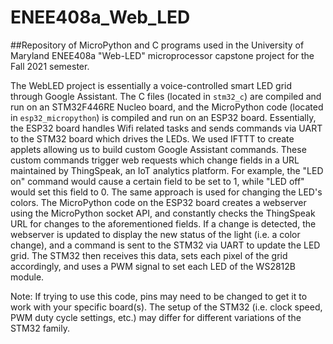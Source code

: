 # ENEE408a_Web_LED
##Repository of MicroPython and C programs used in the University of Maryland ENEE408a "Web-LED" microprocessor capstone project for the Fall 2021 semester.

The WebLED project is essentially a voice-controlled smart LED grid through Google Assistant. The C files (located in `stm32_c`) are compiled and run on an STM32F446RE Nucleo board, and the MicroPython code (located in `esp32_micropython`) is compiled and run on an ESP32 board. Essentially, the ESP32 board handles Wifi related tasks and sends commands via UART to the STM32 board which drives the LEDs. We used IFTTT to create applets allowing us to build custom Google Assistant commands. These custom commands trigger web requests which change fields in a URL maintained by ThingSpeak, an IoT analytics platform. For example, the "LED on" command would cause a certain field to be set to 1, while "LED off" would set this field to 0. The same approach is used for changing the LED's colors. The MicroPython code on the ESP32 board creates a webserver using the MicroPython socket API, and constantly checks the ThingSpeak URL for changes to the aforementioned fields. If a change is detected, the webserver is updated to display the new status of the light (i.e. a color change), and a command is sent to the STM32 via UART to update the LED grid. The STM32 then receives this data, sets each pixel of the grid accordingly, and uses a PWM signal to set each LED of the WS2812B module. 

Note: If trying to use this code, pins may need to be changed to get it to work with your specific board(s). The setup of the STM32 (i.e. clock speed, PWM duty cycle settings, etc.) may differ for different variations of the STM32 family. 
